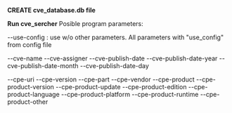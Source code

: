 **CREATE cve_database.db file**

**Run cve_sercher**
Posible program parameters:
  
  --use-config : use w/o other parameters. All parameters with "use_config" from config file
  
  --cve-name
  --cve-assigner
  --cve-publish-date
  --cve-publish-date-year
  --cve-publish-date-month
  --cve-publish-date-day

  --cpe-uri
  --cpe-version
  --cpe-part
  --cpe-vendor
  --cpe-product
  --cpe-product-version
  --cpe-product-update
  --cpe-product-edition
  --cpe-product-language
  --cpe-product-platform
  --cpe-product-runtime
  --cpe-product-other
